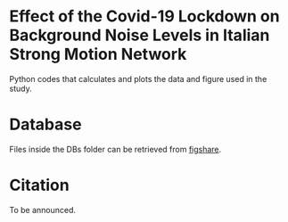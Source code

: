 # Effect of the Covid-19 Lockdown on Background Noise Levels in Italian Strong Motion Network

Python codes that calculates and plots the data and figure used in the study.

# Database

Files inside the DBs folder can be retrieved from [figshare](https://doi.org/10.3389/feart.2024.1507241).

# Citation

To be announced.
